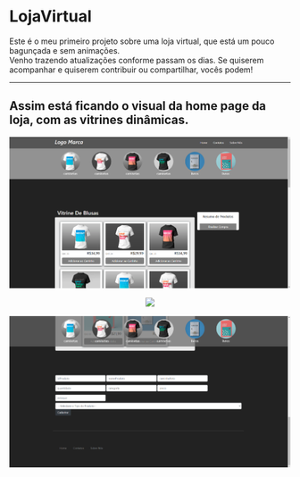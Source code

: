 <h1>LojaVirtual</h1>
<p>Este é o meu primeiro projeto sobre uma loja virtual, que está um pouco bagunçada e sem animações. <br>
Venho trazendo atualizações conforme passam os dias. Se quiserem acompanhar e quiserem contribuir ou compartilhar, vocês podem!</p>

----------------------------------------------------------------------------------------------------------------------------------------------------------------------------------

<h2>Assim está ficando o visual da home page da loja, com as vitrines dinâmicas.</h2>

<p align="center">
  <img src="images/imagesParaReadme/Home-Page.png" width="600">
</p>

<p align="center">
  <img src="images/imagesParaReadme/VitrineLivrosHome-Page.png" width="600">
</p>

<p align="center">
  <img src="images/imagesParaReadme/rodape-Home-Page.png" width="600">
</p>
